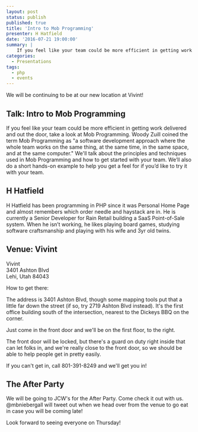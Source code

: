 ```yaml
---
layout: post
status: publish
published: true
title: 'Intro to Mob Programming'
presenter: H Hatfield
date: '2016-07-21 19:00:00'
summary: |
    If you feel like your team could be more efficient in getting work delivered and out the door, take a look at Mob Programming. Woody Zuill coined the term Mob Programming as "a software development approach where the whole team works on the same thing, at the same time, in the same space, and at the same computer." We'll talk about the principles and techniques used in Mob Programming and how to get started with your team. We’ll also do a short hands-on example to help you get a feel for if you’d like to try it with your team.
categories:
  - Presentations
tags:
  - php
  - events
---
```


We will be continuing to be at our new location at Vivint!

## Talk: Intro to Mob Programming

If you feel like your team could be more efficient in getting work delivered and out the door, take a look at Mob Programming. Woody Zuill coined the term Mob Programming as "a software development approach where the whole team works on the same thing, at the same time, in the same space, and at the same computer." We'll talk about the principles and techniques used in Mob Programming and how to get started with your team. We’ll also do a short hands-on example to help you get a feel for if you’d like to try it with your team.

## H Hatfield

H Hatfield has been programming in PHP since it was Personal Home Page and almost remembers which order needle and haystack are in. He is currently a Senior Developer for Rain Retail building a SaaS Point-of-Sale system. When he isn’t working, he likes playing board games, studying software craftsmanship and playing with his wife and 3yr old twins.

## Venue: Vivint

Vivint<br/>
3401 Ashton Blvd<br/>
Lehi, Utah 84043

How to get there:

The address is 3401 Ashton Blvd, though some mapping tools put that a little far down the street (if so, try 2719 Ashton Blvd instead). It's the first office building south of the intersection, nearest to the Dickeys BBQ on the corner.

Just come in the front door and we'll be on the first floor, to the right.

The front door will be locked, but there's a guard on duty right inside that can let folks in, and we're really close to the front door, so we should be able to help people get in pretty easily.

If you can't get in, call 801-391-8249 and we'll get you in!

## The After Party

We will be going to JCW's for the After Party. Come check it out with us. @mbniebergall will tweet out when we head over from the venue to go eat in case you will be coming late!

Look forward to seeing everyone on Thursday!

